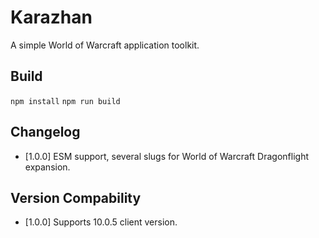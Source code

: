 # Karazhan
A simple World of Warcraft application toolkit.

## Build
``` npm install ```
``` npm run build ```

## Changelog
- [1.0.0] ESM support, several slugs for World of Warcraft Dragonflight expansion.

## Version Compability
- [1.0.0] Supports 10.0.5 client version.